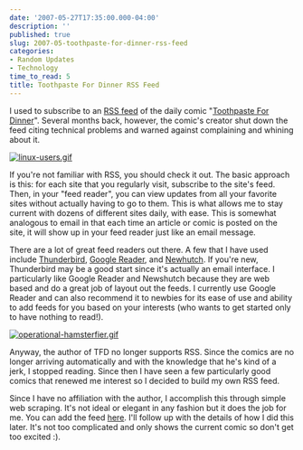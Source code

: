 ```yaml
---
date: '2007-05-27T17:35:00.000-04:00'
description: ''
published: true
slug: 2007-05-toothpaste-for-dinner-rss-feed
categories:
- Random Updates
- Technology
time_to_read: 5
title: Toothpaste For Dinner RSS Feed
---
```


I used to subscribe to an [RSS feed](http://en.wikipedia.org/wiki/RSS_(file_format)) of the daily comic "[Toothpaste For Dinner](http://www.toothpastefordinner.com)". Several months back, however, the comic's creator shut down the feed citing technical problems and warned against complaining and whining about it. 

[![linux-users.gif](linux-users.gif)](http://www.toothpastefordinner.com/021807/linux-users.gif)

If you're not familiar with RSS, you should check it out. The basic approach is this: for each site that you regularly visit, subscribe to the site's feed. Then, in your "feed reader", you can view updates from all your favorite sites without actually having to go to them. This is what allows me to stay current with dozens of different sites daily, with ease. This is somewhat analogous to email in that each time an article or comic is posted on the site, it will show up in your feed reader just like an email message.

There are a lot of great feed readers out there. A few that I have used include [Thunderbird](http://www.mozilla.com/thunderbird/), [Google Reader](https://www.google.com/reader/), and [Newhutch](http://www.newshutch.com/). If you're new, Thunderbird may be a good start since it's actually an email interface. I particularly like Google Reader and Newshutch because they are web based and do a great job of layout out the feeds. I currently use Google Reader and can also recommend it to newbies for its ease of use and ability to add feeds for you based on your interests (who wants to get started only to have nothing to read!).

[![operational-hamsterfier.gif](operational-hamsterfier.gif)](http://www.toothpastefordinner.com/110503/operational-hamsterfier.gif)

Anyway, the author of TFD no longer supports RSS. Since the comics are no longer arriving automatically and with the knowledge that he's kind of a jerk, I stopped reading. Since then I have seen a few particularly good comics that renewed me interest so I decided to build my own RSS feed. 

Since I have no affiliation with the author, I accomplish this through simple web scraping. It's not ideal or elegant in any fashion but it does the job for me. You can add the feed [here](http://www.wassupy.com/tpfd/tpfd.php). I'll follow up with the details of how I did this later. It's not too complicated and only shows the current comic so don't get too excited :).